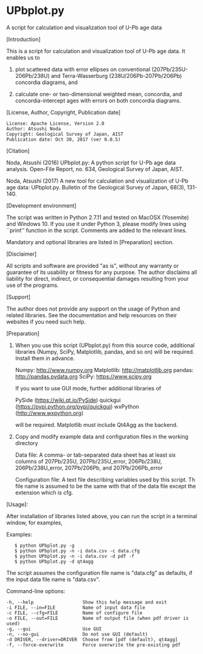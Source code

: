 # UPbplot.py
A script for calculation and visualization tool of U-Pb age data

[Introduction]

This is a script for calculation and visualization tool of U-Pb age data.  It enables us to

1. plot scattered data with error ellipses on conventional (207Pb/235U-206Pb/238U) and Terra-Wasserburg (238U/206Pb-207Pb/206Pb) concordia diagrams, and

2. calculate one- or two-dimensional weighted mean, concordia, and concordia-intercept ages with errors on both concordia diagrams.


[License, Author, Copyright, Publication date]

	License: Apache License, Version 2.0
	Author: Atsushi Noda
	Copyright: Geological Survey of Japan, AIST
	Publication date: Oct 30, 2017 (ver 0.0.5)


[Citation]

Noda, Atsushi (2016) UPbplot.py: A python script for U-Pb age data analysis. Open-File Report, no. 634, Geological Survey of Japan, AIST.

Noda, Atsushi (2017) A new tool for calculation and visualization of U-Pb age data: UPbplot.py.  Bulletin of the Geological Survey of Japan, 68(3), 131-140.


[Development environment]

The script was written in Python 2.7.11 and tested on MacOSX (Yosemite) and Windows 10.  If you use it under Python 3, please
modify lines using ``print'' function in the script.  Comments are added to the relevant lines.

Mandatory and optional libraries are listed in [Preparation] section.


[Disclaimer]

All scripts and software are provided "as is", without any warranty or guarantee of its usability or fitness for any purpose.  The author disclaims all liability for direct, indirect, or consequential damages resulting from your use of the programs.


[Support]

The author does not provide any support on the usage of Python and related libraries.  See the documentation and help resources on their websites if you need such help.


[Preparation]

1. When you use this script (UPbplot.py) from this source code, additional libraries (Numpy, SciPy, Matplotlib, pandas, and so on) will be required.  Install them in advance.

	Numpy: http://www.numpy.org
	Matplotlib: http://matplotlib.org
	pandas: http://pandas.pydata.org
	SciPy: https://www.scipy.org

   If you want to use GUI mode, further additional libraries of

	PySide (https://wiki.qt.io/PySide)
	quickgui (https://pypi.python.org/pypi/quickgui)
	wxPython (http://www.wxpython.org)

   will be required.  Matplotlib must include Qt4Agg as the backend.

2. Copy and modify example data and configuration files in the working directory

   Data file: A comma- or tab-separated data sheet has at least six columns of 207Pb/235U, 207Pb/235U_error, 206Pb/238U,
      206Pb/238U_error, 207Pb/206Pb, and 207Pb/206Pb_error

   Configuration file: A text file describing variables used by this script.  Th file name is assumed to be the same with that of the data file except the extension which is cfg.

[Usage]:

After installation of libraries listed above, you can run the script in a terminal window, for examples,

Examples: 

	   $ python UPbplot.py -g
	   $ python UPbplot.py -n -i data.csv -c data.cfg
	   $ python UPbplot.py -n -i data.csv -d pdf -f
	   $ python UPbplot.py -d qt4agg


The script assumes the configuration file name is "data.cfg" as defaults, if the input data file name is "data.csv".

Command-line options:

	-h, --help                  Show this help message and exit
	-i FILE, --in=FILE          Name of input data file
	-c FILE, --cfg=FILE         Name of configure file
	-o FILE, --out=FILE         Name of output file (when pdf driver is used)
	-g, --gui                   Use GUI
	-n, --no-gui                Do not use GUI (default)
	-d DRIVER, --driver=DRIVER  Choose from [pdf (default), qt4agg]
	-f, --force-overwrite       Force overwrite the pre-existing pdf
